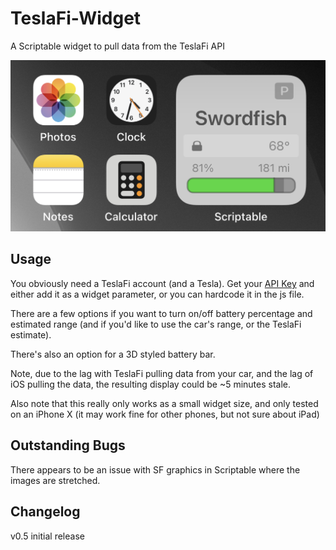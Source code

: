 # TeslaFi-Widget
A Scriptable widget to pull data from the TeslaFi API

![Screenshot](TeslaFi_Screen.jpg)

## Usage
You obviously need a TeslaFi account (and a Tesla). Get your [API Key](https://teslafi.com/api.php) and either add it as a widget parameter, or you can hardcode it in the js file.

There are a few options if you want to turn on/off battery percentage and estimated range (and if you'd like to use the car's range, or the TeslaFi estimate).

There's also an option for a 3D styled battery bar.

Note, due to the lag with TeslaFi pulling data from your car, and the lag of iOS pulling the data, the resulting display could be ~5 minutes stale.

Also note that this really only works as a small widget size, and only tested on an iPhone X (it may work fine for other phones, but not sure about iPad)

## Outstanding Bugs

There appears to be an issue with SF graphics in Scriptable where the images are stretched. 

## Changelog

v0.5 initial release
